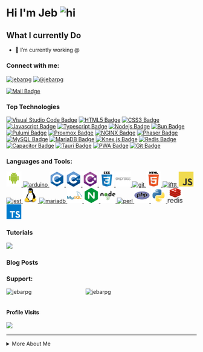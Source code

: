 # Hi I'm Jeb <img src="https://user-images.githubusercontent.com/1303154/88677602-1635ba80-d120-11ea-84d8-d263ba5fc3c0.gif" width="28px" height="28px" alt="hi">

## What I currently Do

- 🔭 I’m currently working @ 

<h3 align="left">Connect with me:</h3>
<p align="left">
<a href="https://stackoverflow.com/users/21647268/jebarpg" target="blank"><img align="center" src="https://raw.githubusercontent.com/rahuldkjain/github-profile-readme-generator/master/src/images/icons/Social/stack-overflow.svg" alt="jebarpg" height="30" width="40" /></a>
<a href="https://medium.com/@jebarpg" target="blank"><img align="center" src="https://raw.githubusercontent.com/rahuldkjain/github-profile-readme-generator/master/src/images/icons/Social/medium.svg" alt="@jebarpg" height="30" width="40" /></a>

[![Mail Badge](https://img.shields.io/badge/-jebarpg-c0392b?style=flat&labelColor=c0392b&logo=gmail&logoColor=white)](mailto:jebarpg@gmail.com)

</p>

### Top Technologies

<!-- TODO: Make technologies links takes you to repositories -->

[![Visual Studio Code Badge](https://img.shields.io/badge/-Visual%20Studio%20Code-007ACC?style=for-the-badge&logo=visualstudiocode&logoColor=white)](https://code.visualstudio.com/)
[![HTML5 Badge](https://img.shields.io/badge/-HTML5-E34F26?style=for-the-badge&logo=html5&logoColor=white)](https://developer.mozilla.org/en-US/docs/Glossary/HTML5)
[![CSS3 Badge](https://img.shields.io/badge/-CSS3-1572B6?style=for-the-badge&logo=css3&logoColor=white)](https://developer.mozilla.org/en-US/docs/Web/CSS)
[![Javascript Badge](https://img.shields.io/badge/-Javascript-F0DB4F?style=for-the-badge&labelColor=black&logo=javascript&logoColor=F0DB4F)](https://developer.mozilla.org/en-US/docs/Web/JavaScript)
[![Typescript Badge](https://img.shields.io/badge/-Typescript-007acc?style=for-the-badge&labelColor=black&logo=typescript&logoColor=007acc)](https://www.typescriptlang.org/)
[![Nodejs Badge](https://img.shields.io/badge/-Nodejs-3C873A?style=for-the-badge&labelColor=black&logo=node.js&logoColor=3C873A)](https://nodejs.org/)
[![Bun Badge](https://img.shields.io/badge/-Bun-fbf0df?style=for-the-badge&labelColor=black&logo=bun&logoColor=fbf0df)](https://bun.sh/)
[![Pulumi Badge](https://img.shields.io/badge/-Pulumi-8A3391?style=for-the-badge&logo=pulumi&logoColor=white)](https://www.pulumi.com/)
[![Proxmox Badge](https://img.shields.io/badge/-Proxmox-E57000?style=for-the-badge&logo=proxmox&logoColor=white)](https://www.proxmox.com/)
[![NGINX Badge](https://img.shields.io/badge/-NGINX-009639?style=for-the-badge&logo=nginx&logoColor=white)](https://www.nginx.com/)
[![Phaser Badge](https://cdn.phaser.io/images/logo/phaser-pixel-small-flat.png)](https://phaser.io/)
[![MySQL Badge](https://img.shields.io/badge/-MySQL-4479A1?style=for-the-badge&logo=mysql&logoColor=white)](https://www.mysql.com/)
[![MariaDB Badge](https://img.shields.io/badge/-MariaDB-003545?style=for-the-badge&logo=mariadb&logoColor=white)](https://mariadb.org/)
[![Knex.js Badge](https://img.shields.io/badge/-Knex.js-D26B38?style=for-the-badge&logo=knexdotjs&logoColor=white)](https://knexjs.org/)
[![Redis Badge](https://img.shields.io/badge/-Redis-DC382D?style=for-the-badge&logo=redis&logoColor=white)](https://redis.io/)
[![Capacitor Badge](https://img.shields.io/badge/-Capacitor-119EFF?style=for-the-badge&logo=capacitor&logoColor=white)](https://capacitorjs.com/)
[![Tauri Badge](https://img.shields.io/badge/-Tauri-24C8D8?style=for-the-badge&logo=tauri&logoColor=white)](https://tauri.app/)
[![PWA Badge](https://img.shields.io/badge/-PWA-5A0FC8?style=for-the-badge&logo=pwa&logoColor=white)](https://web.dev/progressive-web-apps/)
[![Git Badge](https://img.shields.io/badge/-Git-F05032?style=for-the-badge&logo=git&logoColor=white)](https://git-scm.com/)


<h3 align="left">Languages and Tools:</h3>
<p align="left"> <a href="https://developer.android.com" target="_blank" rel="noreferrer"> <img src="https://raw.githubusercontent.com/devicons/devicon/master/icons/android/android-original-wordmark.svg" alt="android" width="40" height="40"/> </a> <a href="https://www.arduino.cc/" target="_blank" rel="noreferrer"> <img src="https://cdn.worldvectorlogo.com/logos/arduino-1.svg" alt="arduino" width="40" height="40"/> </a> <a href="https://www.cprogramming.com/" target="_blank" rel="noreferrer"> <img src="https://raw.githubusercontent.com/devicons/devicon/master/icons/c/c-original.svg" alt="c" width="40" height="40"/> </a> <a href="https://www.w3schools.com/cpp/" target="_blank" rel="noreferrer"> <img src="https://raw.githubusercontent.com/devicons/devicon/master/icons/cplusplus/cplusplus-original.svg" alt="cplusplus" width="40" height="40"/> </a> <a href="https://www.w3schools.com/cs/" target="_blank" rel="noreferrer"> <img src="https://raw.githubusercontent.com/devicons/devicon/master/icons/csharp/csharp-original.svg" alt="csharp" width="40" height="40"/> </a> <a href="https://www.w3schools.com/css/" target="_blank" rel="noreferrer"> <img src="https://raw.githubusercontent.com/devicons/devicon/master/icons/css3/css3-original-wordmark.svg" alt="css3" width="40" height="40"/> </a> <a href="https://expressjs.com" target="_blank" rel="noreferrer"> <img src="https://raw.githubusercontent.com/devicons/devicon/master/icons/express/express-original-wordmark.svg" alt="express" width="40" height="40"/> </a> <a href="https://git-scm.com/" target="_blank" rel="noreferrer"> <img src="https://www.vectorlogo.zone/logos/git-scm/git-scm-icon.svg" alt="git" width="40" height="40"/> </a> <a href="https://www.w3.org/html/" target="_blank" rel="noreferrer"> <img src="https://raw.githubusercontent.com/devicons/devicon/master/icons/html5/html5-original-wordmark.svg" alt="html5" width="40" height="40"/> </a> <a href="https://ifttt.com/" target="_blank" rel="noreferrer"> <img src="https://www.vectorlogo.zone/logos/ifttt/ifttt-ar21.svg" alt="ifttt" width="40" height="40"/> </a> <a href="https://developer.mozilla.org/en-US/docs/Web/JavaScript" target="_blank" rel="noreferrer"> <img src="https://raw.githubusercontent.com/devicons/devicon/master/icons/javascript/javascript-original.svg" alt="javascript" width="40" height="40"/> </a> <a href="https://jestjs.io" target="_blank" rel="noreferrer"> <img src="https://www.vectorlogo.zone/logos/jestjsio/jestjsio-icon.svg" alt="jest" width="40" height="40"/> </a> <a href="https://www.linux.org/" target="_blank" rel="noreferrer"> <img src="https://raw.githubusercontent.com/devicons/devicon/master/icons/linux/linux-original.svg" alt="linux" width="40" height="40"/> </a> <a href="https://mariadb.org/" target="_blank" rel="noreferrer"> <img src="https://www.vectorlogo.zone/logos/mariadb/mariadb-icon.svg" alt="mariadb" width="40" height="40"/> </a> <a href="https://www.mysql.com/" target="_blank" rel="noreferrer"> <img src="https://raw.githubusercontent.com/devicons/devicon/master/icons/mysql/mysql-original-wordmark.svg" alt="mysql" width="40" height="40"/> </a> <a href="https://www.nginx.com" target="_blank" rel="noreferrer"> <img src="https://raw.githubusercontent.com/devicons/devicon/master/icons/nginx/nginx-original.svg" alt="nginx" width="40" height="40"/> </a> <a href="https://nodejs.org" target="_blank" rel="noreferrer"> <img src="https://raw.githubusercontent.com/devicons/devicon/master/icons/nodejs/nodejs-original-wordmark.svg" alt="nodejs" width="40" height="40"/> </a> <a href="https://www.perl.org/" target="_blank" rel="noreferrer"> <img src="https://api.iconify.design/logos-perl.svg" alt="perl" width="40" height="40"/> </a> <a href="https://www.php.net" target="_blank" rel="noreferrer"> <img src="https://raw.githubusercontent.com/devicons/devicon/master/icons/php/php-original.svg" alt="php" width="40" height="40"/> </a> <a href="https://www.python.org" target="_blank" rel="noreferrer"> <img src="https://raw.githubusercontent.com/devicons/devicon/master/icons/python/python-original.svg" alt="python" width="40" height="40"/> </a> <a href="https://redis.io" target="_blank" rel="noreferrer"> <img src="https://raw.githubusercontent.com/devicons/devicon/master/icons/redis/redis-original-wordmark.svg" alt="redis" width="40" height="40"/> </a> <a href="https://www.typescriptlang.org/" target="_blank" rel="noreferrer"> <img src="https://raw.githubusercontent.com/devicons/devicon/master/icons/typescript/typescript-original.svg" alt="typescript" width="40" height="40"/> </a> </p>

### Tutorials

[<img src="https://img.shields.io/badge/-Medium-000000?style=flat&logo=medium&logoColor=white"/>][medium]

### Blog Posts
 <!-- BLOG-POST-LIST:START --> <!-- BLOG-POST-LIST:END -->


<h3 align="left">Support:</h3>
<p><a href="https://www.buymeacoffee.com/jebarpg"> <img align="left" src="https://cdn.buymeacoffee.com/buttons/v2/default-yellow.png" height="50" width="210" alt="jebarpg" /></a><a href="https://ko-fi.com/jebarpg"> <img align="left" src="https://cdn.ko-fi.com/cdn/kofi3.png?v=3" height="50" width="210" alt="jebarpg" /></a></p><br><br>

#### Profile Visits

![](https://api.visitorbadge.io/api/VisitorHit?user=jebarpg&repo=github-visitors-badge&countColor=%237B1E7A)

---
<details>

<summary>
More About Me
</summary>

### More About Me <img src="https://user-images.githubusercontent.com/1303154/88677602-1635ba80-d120-11ea-84d8-d263ba5fc3c0.gif" width="28px" height="28px" alt="hi">

Hello! I'm a dedicated solo developer with a passion for creating high-impact projects, currently focused on building a **Massively Multiplayer Online Action Role-Playing Game (MMOARPG)** for the web. My work emphasizes scalability, high performance, and an engaging user experience through a sophisticated technology stack.

#### Tech Stack

- **Frontend and Game Framework**: [HTML5](https://developer.mozilla.org/en-US/docs/Web/HTML), [CSS3](https://developer.mozilla.org/en-US/docs/Web/CSS), [JavaScript](https://developer.mozilla.org/en-US/docs/Web/JavaScript), [TypeScript](https://www.typescriptlang.org/), and [Phaser 3](https://phaser.io/)
- **Backend and Real-Time Communication**: [Node.js](https://nodejs.org/), [Bun](https://bun.sh/), [Socket.io](https://socket.io/), [Geckos.io](https://geckos.io/), and [µWebSockets](https://github.com/uNetworking/uWebSockets) for chat and real-time action combat, with infrastructure capable of handling over **[500,000 requests per second](https://github.com/SaltyAom/bun-http-framework-benchmark?tab=readme-ov-file#results)**
- **Infrastructure and Load Balancing**: [Pulumi](https://www.pulumi.com/) for Infrastructure as Code (IaC), [ProxMox](https://www.proxmox.com/) Enterprise Cloud Platform, and [NGINX](https://www.nginx.com/)
- **Databases**: [MariaDB](https://mariadb.org/) and [Redis](https://redis.io/) for persistent and in-memory storage
- **Cross-Platform Deployment**: [Capacitor](https://capacitorjs.com/) for iOS, Android, and PWA; [Tauri](https://tauri.app/) for Windows, MacOS, and Linux
- **Version Control and CI/CD**: [Git](https://git-scm.com/), [GitHub](https://github.com/), and [GitHub Actions](https://github.com/features/actions)

I’m also passionate about supporting the developer community. On [Medium](https://medium.com), I publish tutorials on setting up software environments, resolving bugs, and providing quick references to common issues. To accelerate other developers' workflows, I've created [Node.js](https://nodejs.org/) template projects to give teams a solid starting point, reducing setup time and enhancing productivity.

I bring a track record of delivering impressive results and consistently earn recognition for the quality of my work. I’m excited to connect with forward-thinking teams looking for a proactive developer with a dedication to excellence. Let’s build something exceptional together!
<br >

#### GitHub Trophies

[![trophy](https://github-profile-trophy.vercel.app/?username=jebarpg&rank=SECRET,SSS,SS,S,AAA,AA,A
)](https://github.com/ryo-ma/github-profile-trophy)

#### GitHub Stats

<img align="left" alt="Jebarpg Github Stats" src="https://github-readme-stats-sigma-five.vercel.app/api?username=jebarpg&show_icons=true&hide_border=true&theme=tokyonight&include_all_commits=true">

<img align="left" alt="Jebarpg Github Language Usage" src="https://github-readme-stats-sigma-five.vercel.app/api/top-langs/?username=jebarpg&theme=tokyonight&langs_count=20">

</details>

[medium]: https://medium.com/@jebarpg
